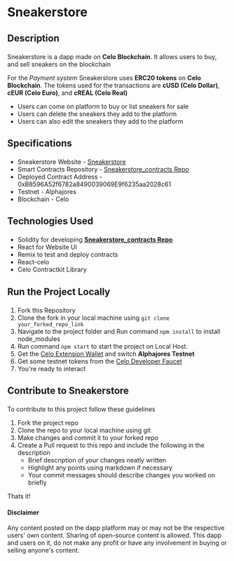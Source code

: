 # <p>Sneakerstore</p>

## <p>Description</p>
Sneakerstore is a dapp made on **Celo Blockchain**. It allows users to buy, and sell
sneakers on the blockchain 

For the *Payment system* Sneakerstore uses **ERC20 tokens** on **Celo Blockchain**. The tokens used for the transactions are **cUSD (Celo Dollar)**, **cEUR (Celo Euro)**, and **cREAL (Celo Real)**

- Users can come on platform to buy or list sneakers for sale
- Users can delete the sneakers they add to the
platform
- Users can also edit the sneakers they add to the platform  
## <p>Specifications</p>
- Sneakerstore Website - [Sneakerstore](https://sneakerstore784.netlify.app/)
- Smart Contracts Repository - [Sneakerstore_contracts Repo](https://github.com/Achigyus/sneakerstore/tree/main/src/contract)
- Deployed Contract Address - 0xB8596A52f6782a8490039069E9f6235aa2028c61
- Testnet - Alphajores
- Blockchain - Celo

## <p>Technologies Used</p>
- Solidity for developing **[Sneakerstore_contracts Repo](https://github.com/Achigyus/sneakerstore/tree/main/src/contract)**
- React for Website UI
- Remix to test and deploy contracts
- React-celo
- Celo Contractkit Library

## <p>Run the Project Locally</p>
1. Fork this Repository
2. Clone the fork in your local machine using `git clone your_forked_repo_link`
3. Navigate to the project folder and Run command `npm install` to install node_modules
4. Run command `npm start` to start the project on Local Host.
5. Get the [Celo Extension Wallet](https://chrome.google.com/webstore/detail/celoextensionwallet/kkilomkmpmkbdnfelcpgckmpcaemjcdh?hl=en) and switch **Alphajores Testnet**
6. Get some testnet tokens from the [Celo Developer Faucet](https://celo.org/developers/faucet)
7. You're ready to interact

## <p>Contribute to Sneakerstore</p>
To contribute to this project follow these guidelines
1. Fork the project repo
2. Clone the repo to your local machine using git
3. Make changes and commit it to your forked repo
4. Create a Pull request to this repo and include the following in the description
    - Brief description of your changes neatly written
    - Highlight any points using markdown if necessary
    - Your commit messages should describe changes you worked on briefly
    
Thats it!

#### <p>Disclaimer</p>
Any content posted on the dapp platform may or may not be the respective users' own content. Sharing of open-source content is allowed. This dapp and users on it, do not make any profit or have any involvement in buying or selling anyone's content.